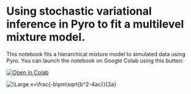 # Using stochastic variational inference in Pyro to fit a multilevel mixture model.

This notebook fits a hierarchical mixture model to simulated data using Pyro.  You can launch the notebook on Google Colab using this button:

[![Open In Colab](https://colab.research.google.com/assets/colab-badge.svg)](https://colab.research.google.com/github/mettinger/mixModel/blob/main/mixModelTest.ipynb)


<img src="https://latex.codecogs.com/svg.latex?\Large&space;x=\frac{-b\pm\sqrt{b^2-4ac}}{2a}" title="\Large x=\frac{-b\pm\sqrt{b^2-4ac}}{2a}" />


